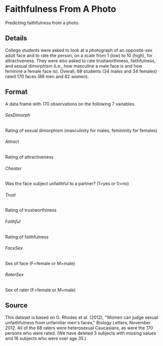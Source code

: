 # Faithfulness From A Photo
Predicting faithfulness from a photo.

## Details
College students were asked to look at a photograph of an opposite-sex adult face and to rate the person, on a scale from 1 (low) to 10 (high), for attractiveness. They were also asked to rate trustworthiness, faithfulness, and sexual dimorphism (i.e., how masculine a male face is and how feminine a female face is). Overall, 68 students (34 males and 34 females) rated 170 faces (88 men and 82 women).

## Format
A data frame with 170 observations on the following 7 variables.

###### SexDimorph
Rating of sexual dimorphism (masculinity for males, femininity for females)

###### Attract
Rating of attractiveness

###### Cheater
Was the face subject unfaithful to a partner? (1=yes or 0=no)

###### Trust
Rating of trustworthiness

###### Faithful
Rating of faithfulness

###### FaceSex
Sex of face (F=female or M=male)

###### RaterSex
Sex of rater (F=female or M=male)

## Source
This dataset is based on G. Rhodes et al. (2012), "Women can judge sexual unfaithfulness from unfamiliar men's faces," Biology Letters, November 2012. All of the 68 raters were heterosexual Caucasians, as were the 170 persons who were rated. (We have deleted 3 subjects with missing values and 16 subjects who were over age 35.)
